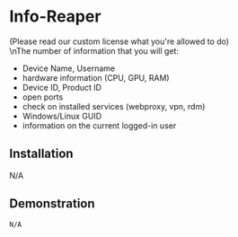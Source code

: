# Info-Reaper
(Please read our custom license what you're allowed to do) <br />
\nThe number of information that you will get:
- Device Name, Username
- hardware information (CPU, GPU, RAM)
- Device ID, Product ID
- open ports
- check on installed services (webproxy, vpn, rdm)
- Windows/Linux GUID
- information on the current logged-in user


## Installation
N/A

## Demonstration
```
N/A
```
